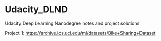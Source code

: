 # Udacity_DLND
Udacity Deep Learning Nanodegree notes and project solutions

Project 1: https://archive.ics.uci.edu/ml/datasets/Bike+Sharing+Dataset
